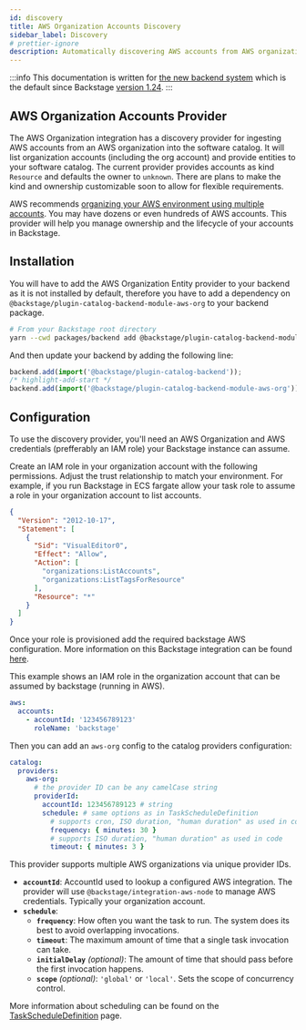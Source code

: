 ```yaml
---
id: discovery
title: AWS Organization Accounts Discovery
sidebar_label: Discovery
# prettier-ignore
description: Automatically discovering AWS accounts from AWS organizations
---
```


:::info
This documentation is written for [the new backend system](../../backend-system/index.md) which is the default since Backstage [version 1.24](../../releases/v1.24.0.md).
:::

## AWS Organization Accounts Provider

The AWS Organization integration has a discovery provider for ingesting AWS accounts from an AWS organization into the software catalog. It will list organization accounts (including the org account) and provide entities to your software catalog. The current provider provides accounts as kind `Resource` and defaults the owner to `unknown`. There are plans to make the kind and ownership customizable soon to allow for flexible requirements.

AWS recommends [organizing your AWS environment using multiple accounts](https://docs.aws.amazon.com/whitepapers/latest/organizing-your-aws-environment/organizing-your-aws-environment.html). You may have dozens or even hundreds of AWS accounts. This provider will help you manage ownership and the lifecycle of your accounts in Backstage.

## Installation

You will have to add the AWS Organization Entity provider to your backend as it is not installed by default, therefore you have to add a dependency on `@backstage/plugin-catalog-backend-module-aws-org` to your backend package.

```bash
# From your Backstage root directory
yarn --cwd packages/backend add @backstage/plugin-catalog-backend-module-aws-org
```

And then update your backend by adding the following line:

```ts title="packages/backend/src/index.ts"
backend.add(import('@backstage/plugin-catalog-backend'));
/* highlight-add-start */
backend.add(import('@backstage/plugin-catalog-backend-module-aws-org'));
```

## Configuration

To use the discovery provider, you'll need an AWS Organization and AWS credentials (prefferably an IAM role) your Backstage instance can assume.

Create an IAM role in your organization account with the following permissions. Adjust the trust relationship to match your environment. For example, if you run Backstage in ECS fargate allow your task role to assume a role in your organization account to list accounts.

```json
{
  "Version": "2012-10-17",
  "Statement": [
    {
      "Sid": "VisualEditor0",
      "Effect": "Allow",
      "Action": [
        "organizations:ListAccounts",
        "organizations:ListTagsForResource"
      ],
      "Resource": "*"
    }
  ]
}
```

Once your role is provisioned add the required backstage AWS configuration. More information on this Backstage integration can be found [here](https://github.com/backstage/backstage/tree/master/packages/integration-aws-node#readme).

This example shows an IAM role in the organization account that can be assumed by backstage (running in AWS).

```yaml
aws:
  accounts:
    - accountId: '123456789123'
      roleName: 'backstage'
```

Then you can add an `aws-org` config to the catalog providers configuration:

```yaml
catalog:
  providers:
    aws-org:
      # the provider ID can be any camelCase string
      providerId:
        accountId: 123456789123 # string
        schedule: # same options as in TaskScheduleDefinition
          # supports cron, ISO duration, "human duration" as used in code
          frequency: { minutes: 30 }
          # supports ISO duration, "human duration" as used in code
          timeout: { minutes: 3 }
```

This provider supports multiple AWS organizations via unique provider IDs.

- **`accountId`**:
  AccountId used to lookup a configured AWS integration. The provider will use `@backstage/integration-aws-node` to manage AWS credentials. Typically your organization account.
- **`schedule`**:
  - **`frequency`**:
    How often you want the task to run. The system does its best to avoid overlapping invocations.
  - **`timeout`**:
    The maximum amount of time that a single task invocation can take.
  - **`initialDelay`** _(optional)_:
    The amount of time that should pass before the first invocation happens.
  - **`scope`** _(optional)_:
    `'global'` or `'local'`. Sets the scope of concurrency control.

More information about scheduling can be found on the [TaskScheduleDefinition](https://backstage.io/docs/reference/backend-tasks.taskscheduledefinition) page.
